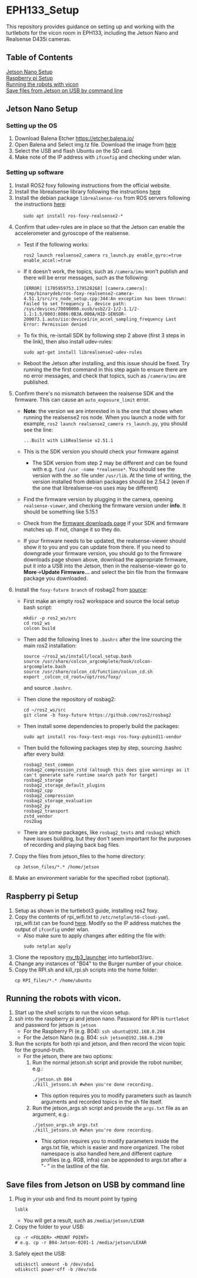 # EPH133_Setup
This repository provides guidance on setting up and working with the turtlebots for the vicon room in EPH133, including the Jetson Nano and Realsense D435i cameras.

## Table of Contents

[Jetson Nano Setup](https://github.com/TakShimoda/EPH133_Setup?tab=readme-ov-file#jetson-nano-setup)   
[Raspberry pi Setup](https://github.com/TakShimoda/EPH133_Setup?tab=readme-ov-file#raspberry-pi-setup)  
[Running the robots with vicon](https://github.com/TakShimoda/EPH133_Setup?tab=readme-ov-file#running-the-robots-with-vicon)  
[Save files from Jetson on USB by command line](https://github.com/TakShimoda/EPH133_Setup?tab=readme-ov-file#save-files-from-jetson-on-usb-by-command-line)

## Jetson Nano Setup
### Setting up the OS
1. Download Balena Etcher https://etcher.balena.io/
2. Open Balena and Select img.tz file. Download the image from [here](https://drive.google.com/drive/folders/1qM5vqfcCoc4Gt38sy7KjRVl5En-bksCO)
3. Select the USB and flash Ubuntu on the SD card.
4. Make note of the IP address with ```ifconfig``` and checking under wlan.
### Setting up software
1. Install ROS2 foxy following instructions from the official website. 
2. Install the librealsense library following the instructions [here](https://github.com/IntelRealSense/librealsense/blob/master/doc/installation_jetson.md)
3. Install the debian package ```librealsense-ros``` from ROS servers following the instructions [here](https://github.com/IntelRealSense/realsense-ros?tab=readme-ov-file#installation):

&ensp;&ensp;&ensp;&ensp;&ensp;&ensp; ```sudo apt install ros-foxy-realsense2-*```

4. Confirm that udev-rules are in place so that the Jetson can enable the accelerometer and gyroscope of the realsense.
   - Test if the following works:
     ```
     ros2 launch realsense2_camera rs_launch.py enable_gyro:=true enable_accel:=true 
     ```
   - If it doesn't work, the topics, such as ```/camera/imu``` won't publish and there will be error messages, such as the following:
     
     ```[ERROR] [1705959753.179528268] [camera.camera]: /tmp/binarydeb/ros-foxy-realsense2-camera-4.51.1/src/rs_node_setup.cpp:344:An exception has been thrown: Failed to set frequency 1. device path: /sys/devices/70090000.xusb/usb2/2-1/2-1.1/2-1.1:1.5/0003:8086:0B3A.000A/HID-SENSOR-200073.1.auto/iio:device1/in_accel_sampling_frequency Last Error: Permission denied ```
   - To fix this, re-isntall SDK by following step 2 above (first 3 steps in the link), then also install udev-rules:
     ```
     sudo apt-get install librealsense2-udev-rules
     ```
   - Reboot the Jetson after installing, and this issue should be fixed. Try running the the first command in this step again to ensure there are no error messages, and check that topics, such as ```/camera/imu``` are published.
5. Confirm there's no mismatch between the realsense SDK and the firmware. This can cause an ```auto_exposure_limit``` error.
   -  **Note**: the version we are interested in is the one that shows when running  the realsense2 ros node. When you launch a node with for example, ```ros2 launch realsense2_camera rs_launch.py```, you should see the line:
   
      ```...Built with LibRealSense v2.51.1```

   -  This is the SDK version you should check your firmware against
      - The SDK version from step 2 may be different and can be found with e.g. ```find /usr -name *realsense*```. You should see the version with the .so file under ```/usr/lib```. At the time of writing, the version installed from debian packages should be 2.54.2 (even if the one that librealsense-ros uses may be different)
   - Find the firmware version by plugging in the camera, opening ```realsense-viewer```, and checking the firmware version under **info**. It should be something like 5.15.1
   - Check from the [firmware downloads page](https://dev.intelrealsense.com/docs/firmware-releases) if your SDK and firmware matches up. If not, change it so they do.
   - If your firmware needs to be updated, the realsense-viewer should show it to you and you can update from there. If you need to downgrade your firmware version, you should go to the firmware downloads page shown above, download the appropriate firmware, put it into a USB into the Jetson, then in the realsense-viewer go to **More**->**Update Firmware...** and select the bin file from the firmware package you downloaded.
  
6. Install the ```foxy-future branch``` of rosbag2 from [source](https://github.com/ros2/rosbag2/tree/foxy-future):
   - First make an empty ros2 workspace and source the local setup bash script:
     
      ```
      mkdir -p ros2_ws/src
      cd ros2_ws
      colcon build
      ```
   - Then add the following lines to ```.bashrc``` after the line sourcing the main ros2 installation:
     ```
     source ~/ros2_ws/install/local_setup.bash
     source /usr/share/colcon_argcomplete/hook/colcon-argcomplete.bash
     source /usr/share/colcon_cd/function/colcon_cd.sh
     export _colcon_cd_root=/opt/ros/foxy/
     ```
     and source ```.bashrc```.    
   - Then clone the repository of rosbag2:
     ```
     cd ~/ros2_ws/src
     git clone -b foxy-future https://github.com/ros2/rosbag2
     ```
   - Then install some dependencies to properly build the packages:
     ```
     sudo apt install ros-foxy-test-msgs ros-foxy-pybind11-vendor
     ```
   - Then build the following packages step by step, sourcing .bashrc after every build:
     ```
     rosbag2_test_common
     rosbag2_compression_zstd (altough this does give warnings as it can't generate safe runtime search path for target)
     rosbag2_storage
     rosbag2_storage_default_plugins
     rosbag2_cpp
     rosbag2_compression
     rosbag2_storage_evaluation
     rosbag2_py
     rosbag2_transport
     zstd_vendor
     ros2bag
     ```
   - There are some packages, like ```rosbag2_tests``` and ```rosbag2``` which have issues building, but they don't seem important for the purposes of recording and playing back bag files.
     
7. Copy the files from jetson_files to the home directory:  
   ```
   cp Jetson_files/*.* /home/jetson
   ```
8. Make an environment variable for the specified robot (optional).
   
## Raspberry pi Setup
1. Setup as shown in the turtlebot3 guide, installing ros2 foxy.
2. Copy the contents of rpi_wifi.txt to ```/etc/netplan/50-cloud-yaml```. rpi_wifi.txt can be found [here](https://drive.google.com/drive/folders/1qM5vqfcCoc4Gt38sy7KjRVl5En-bksCO). Modify so the IP address matches the output of ```ifconfig``` under wlan.
   - Also make sure to apply changes after editing the file with:
      ```
      sudo netplan apply
      ```
3. Clone the repository [my_tb3_launcher](https://github.com/h2jaafar/my_tb3_launcher) into turtlebot3/src.
4. Change any instances of "B04" to the Burger number of your choice.
5. Copy the RPI.sh and kill_rpi.sh scripts into the home folder:
      ```
      cp RPI_files/*.* /home/ubuntu
      ```
## Running the robots with vicon.
1. Start up the shell scripts to run the vicon setup.
2. ssh into the raspberry pi and jetson nano. Password for RPI is ```turtlebot``` and password for jetson is ```jetson```
   - For the Raspberry Pi (e.g. B04):
   ```ssh ubuntu@192.168.0.204```
   - For the Jetson Nano (e.g. B04:
   ```ssh jetson@192.168.0.230```
4. Run the scripts for both rpi and jetson, and then record the vicon topic for the ground-truth.
   - For the jetson, there are two options:
     1. Run the normal jetson.sh script and provide the robot number, e.g.:
        ```
        ./jetson.sh B04
        ./kill_jetsons.sh #when you're done recording.
        ```
        - This option requires you to modify parameters such as launch arguments and recorded topics in the sh file itself.
     2. Run the jetson_args.sh script and provide the ```args.txt``` file as an argument, e.g.:
        ```
        ./jetson_args.sh args.txt
        ./kill_jetsons.sh #when you're done recording.
        ```
        - This option requires you to modify parameters inside the args.txt file, which is easier and more organized. The robot namespace is also handled here,and different capture profiles (e.g. RGB, infra) can be appended to args.txt after a "- " in the lastline of the file.

## Save files from Jetson on USB by command line
1. Plug in your usb and find its mount point by typing
    ```
   lsblk
    ```
   - You will get a result, such as ```/media/jetson/LEXAR```
2. Copy the folder to your USB:
    ```
   cp -r <FOLDER> <MOUNT POINT>
   # e.g. cp -r B04-Jetson-0201-1 /media/jetson/LEXAR
    ```
3. Safely eject the USB:
    ```
   udisksctl unmount -b /dev/sda1
   udisksctl power-off -b /dev/sda
    ```

